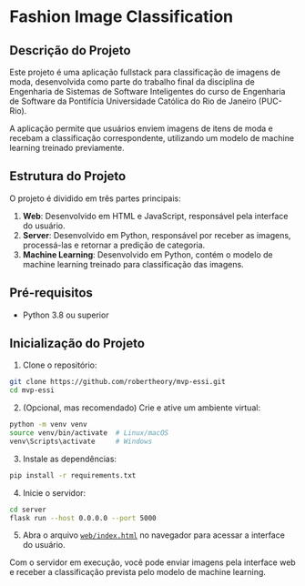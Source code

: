 # Fashion Image Classification

## Descrição do Projeto

Este projeto é uma aplicação fullstack para classificação de imagens de moda, desenvolvida como parte do trabalho final da disciplina de Engenharia de Sistemas de Software Inteligentes do curso de Engenharia de Software da Pontifícia Universidade Católica do Rio de Janeiro (PUC-Rio).

A aplicação permite que usuários enviem imagens de itens de moda e recebam a classificação correspondente, utilizando um modelo de machine learning treinado previamente.

## Estrutura do Projeto

O projeto é dividido em três partes principais:

1. **Web**: Desenvolvido em HTML e JavaScript, responsável pela interface do usuário.
2. **Server**: Desenvolvido em Python, responsável por receber as imagens, processá-las e retornar a predição de categoria.
3. **Machine Learning**: Desenvolvido em Python, contém o modelo de machine learning treinado para classificação das imagens.

## Pré-requisitos

- Python 3.8 ou superior

## Inicialização do Projeto

1. Clone o repositório:

```bash
git clone https://github.com/robertheory/mvp-essi.git
cd mvp-essi
```

2. (Opcional, mas recomendado) Crie e ative um ambiente virtual:

```bash
python -m venv venv
source venv/bin/activate  # Linux/macOS
venv\Scripts\activate     # Windows
```

3. Instale as dependências:

```bash
pip install -r requirements.txt
```

4. Inicie o servidor:

```bash
cd server
flask run --host 0.0.0.0 --port 5000
```

5. Abra o arquivo [`web/index.html`](web/index.html) no navegador para acessar a interface do usuário.

Com o servidor em execução, você pode enviar imagens pela interface web e receber a classificação prevista pelo modelo de machine learning.
